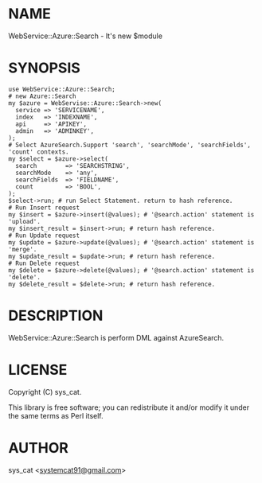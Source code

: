# NAME

WebService::Azure::Search - It's new $module

# SYNOPSIS

    use WebService::Azure::Search;
    # new Azure::Search
    my $azure = WebServise::Azure::Search->new(
      service => 'SERVICENAME',
      index   => 'INDEXNAME',
      api     => 'APIKEY',
      admin   => 'ADMINKEY',
    );
    # Select AzureSearch.Support 'search', 'searchMode', 'searchFields', 'count' contexts.
    my $select = $azure->select(
      search        => 'SEARCHSTRING',
      searchMode    => 'any',
      searchFields  => 'FIELDNAME',
      count         => 'BOOL',
    );
    $select->run; # run Select Statement. return to hash reference.
    # Run Insert request
    my $insert = $azure->insert(@values); # '@search.action' statement is 'upload'.
    my $insert_result = $insert->run; # return hash reference.
    # Run Update request
    my $update = $azure->update(@values); # '@search.action' statement is 'merge'.
    my $update_result = $update->run; # return hash reference.
    # Run Delete request
    my $delete = $azure->delete(@values); # '@search.action' statement is 'delete'.
    my $delete_result = $delete->run; # return hash reference.

# DESCRIPTION

WebService::Azure::Search is perform DML against AzureSearch.

# LICENSE

Copyright (C) sys\_cat.

This library is free software; you can redistribute it and/or modify
it under the same terms as Perl itself.

# AUTHOR

sys\_cat &lt;systemcat91@gmail.com>
